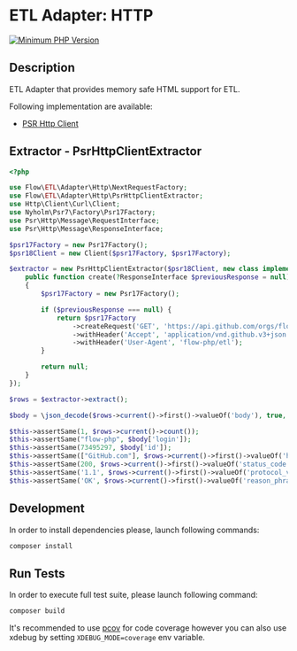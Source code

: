 # ETL Adapter: HTTP

[![Minimum PHP Version](https://img.shields.io/badge/php-%3E%3D%207.4-8892BF.svg)](https://php.net/)

## Description

ETL Adapter that provides memory safe HTML support for ETL.

Following implementation are available:
- [PSR Http Client](https://github.com/php-fig/http-client)

## Extractor - PsrHttpClientExtractor

```php
<?php

use Flow\ETL\Adapter\Http\NextRequestFactory;
use Flow\ETL\Adapter\Http\PsrHttpClientExtractor;
use Http\Client\Curl\Client;
use Nyholm\Psr7\Factory\Psr17Factory;
use Psr\Http\Message\RequestInterface;
use Psr\Http\Message\ResponseInterface;

$psr17Factory = new Psr17Factory();
$psr18Client = new Client($psr17Factory, $psr17Factory);

$extractor = new PsrHttpClientExtractor($psr18Client, new class implements NextRequestFactory {
    public function create(?ResponseInterface $previousResponse = null): ?RequestInterface
    {
        $psr17Factory = new Psr17Factory();

        if ($previousResponse === null) {
            return $psr17Factory
                ->createRequest('GET', 'https://api.github.com/orgs/flow-php')
                ->withHeader('Accept', 'application/vnd.github.v3+json')
                ->withHeader('User-Agent', 'flow-php/etl');
        }

        return null;
    }
});

$rows = $extractor->extract();

$body = \json_decode($rows->current()->first()->valueOf('body'), true, 512, JSON_THROW_ON_ERROR);

$this->assertSame(1, $rows->current()->count());
$this->assertSame("flow-php", $body['login']);
$this->assertSame(73495297, $body['id']);
$this->assertSame(["GitHub.com"], $rows->current()->first()->valueOf('headers')['Server']);
$this->assertSame(200, $rows->current()->first()->valueOf('status_code'));
$this->assertSame('1.1', $rows->current()->first()->valueOf('protocol_version'));
$this->assertSame('OK', $rows->current()->first()->valueOf('reason_phrase'));
```

## Development

In order to install dependencies please, launch following commands:

```bash
composer install
```

## Run Tests

In order to execute full test suite, please launch following command:

```bash
composer build
```

It's recommended to use [pcov](https://pecl.php.net/package/pcov) for code coverage however you can also use
xdebug by setting `XDEBUG_MODE=coverage` env variable.